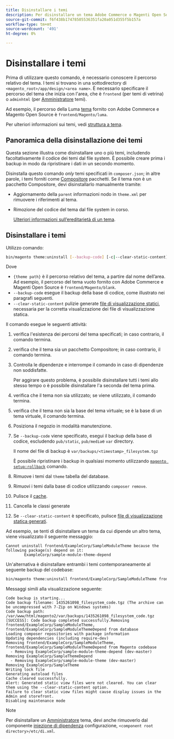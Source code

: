 ```yaml
---
title: Disinstallare i temi
description: Per disinstallare un tema Adobe Commerce o Magenti Open Source, effettua le seguenti operazioni.
source-git-commit: f6f438b17478505536351fa20a051d355f5b157a
workflow-type: tm+mt
source-wordcount: '491'
ht-degree: 0%

---
```



# Disinstallare i temi

Prima di utilizzare questo comando, è necessario conoscere il percorso relativo del tema. I temi si trovano in una sottodirectory di `<magento_root>/app/design/<area name>`. È necessario specificare il percorso del tema che inizia con l&#39;area, che è `frontend` (per temi di vetrina) o `adminhtml` (per [Amministratore](https://glossary.magento.com/magento-admin) temi).

Ad esempio, il percorso della Luma [tema](https://glossary.magento.com/theme) fornito con Adobe Commerce e Magento Open Source è `frontend/Magento/luma`.

Per ulteriori informazioni sui temi, vedi [struttura a tema](https://developer.adobe.com/commerce/frontend-core/guide/themes/structure/).

## Panoramica della disinstallazione dei temi

Questa sezione illustra come disinstallare uno o più temi, includendo facoltativamente il codice dei temi dal file system. È possibile creare prima i backup in modo da ripristinare i dati in un secondo momento.

Disinstalla questo comando *only* temi specificati in `composer.json`; in altre parole, i temi forniti come [Compositore](https://glossary.magento.com/composer) pacchetti. Se il tema non è un pacchetto Compositore, devi disinstallarlo manualmente tramite:

* Aggiornamento della `parent` informazioni nodo in `theme.xml` per rimuovere i riferimenti al tema.
* Rimozione del codice del tema dal file system in corso.

   [Ulteriori informazioni sull’ereditarietà di un tema](https://developer.adobe.com/commerce/frontend-core/guide/themes/inheritance/).

## Disinstallare i temi

Utilizzo comando:

```bash
bin/magento theme:uninstall [--backup-code] [-c|--clear-static-content] {theme path} ... {theme path}
```

Dove

* `{theme path}` è il percorso relativo del tema, a partire dal nome dell’area. Ad esempio, il percorso del tema vuoto fornito con Adobe Commerce e Magenti Open Source è `frontend/Magento/blank`.
* `--backup-code` esegue il backup della base di codice, come illustrato nei paragrafi seguenti.
* `--clear-static-content` pulizie generate [file di visualizzazione statici](../../configuration/cli/static-view-file-deployment.md), necessaria per la corretta visualizzazione dei file di visualizzazione statica.

Il comando esegue le seguenti attività:

1. verifica l&#39;esistenza dei percorsi del tema specificati; in caso contrario, il comando termina.
1. verifica che il tema sia un pacchetto Compositore; in caso contrario, il comando termina.
1. Controlla le dipendenze e interrompe il comando in caso di dipendenze non soddisfatte.

   Per aggirare questo problema, è possibile disinstallare tutti i temi allo stesso tempo o è possibile disinstallare l&#39;a seconda del tema prima.

1. verifica che il tema non sia utilizzato; se viene utilizzato, il comando termina.
1. verifica che il tema non sia la base del tema virtuale; se è la base di un tema virtuale, il comando termina.
1. Posiziona il negozio in modalità manutenzione.
1. Se `--backup-code` viene specificato, esegui il backup della base di codice, escludendo `pub/static`, `pub/media`e `var` directory.

   Il nome del file di backup è `var/backups/<timestamp>_filesystem.tgz`

   È possibile ripristinare i backup in qualsiasi momento utilizzando [`magento setup:rollback`](uninstall-modules.md#roll-back-the-file-system-database-or-media-files) comando.

1. Rimuove i temi dal `theme` tabella del database.
1. Rimuovi i temi dalla base di codice utilizzando `composer remove`.
1. Pulisce il [cache](https://glossary.magento.com/cache).
1. Cancella le classi generate
1. Se `--clear-static-content` è specificato, pulisce [file di visualizzazione statica generati](../../configuration/cli/static-view-file-deployment.md).

Ad esempio, se tenti di disinstallare un tema da cui dipende un altro tema, viene visualizzato il seguente messaggio:

```terminal
Cannot uninstall frontend/ExampleCorp/SampleModuleTheme because the following package(s) depend on it:
        ExampleCorp/sample-module-theme-depend
```

Un&#39;alternativa è disinstallare entrambi i temi contemporaneamente al seguente backup del codebase:

```bash
bin/magento theme:uninstall frontend/ExampleCorp/SampleModuleTheme frontend/ExampleCorp/SampleModuleThemeDepend --backup-code
```

Messaggi simili alla visualizzazione seguente:

```terminal
Code backup is starting...
Code backup filename: 1435261098_filesystem_code.tgz (The archive can be uncompressed with 7-Zip on Windows systems)
Code backup path: /var/www/html/magento2/var/backups/1435261098_filesystem_code.tgz
[SUCCESS]: Code backup completed successfully.Removing frontend/ExampleCorp/SampleModuleTheme, frontend/ExampleCorp/SampleModuleThemeDepend from database
Loading composer repositories with package information
Updating dependencies (including require-dev)
Removing frontend/ExampleCorp/SampleModuleTheme, frontend/ExampleCorp/SampleModuleThemeDepend from Magento codebase
  - Removing ExampleCorp/sample-module-theme-depend (dev-master)
Removing ExampleCorp/SampleThemeDepend
  - Removing ExampleCorp/sample-module-theme (dev-master)
Removing ExampleCorp/SampleTheme
Writing lock file
Generating autoload files
Cache cleared successfully.
Alert: Generated static view files were not cleared. You can clear them using the --clear-static-content option.
Failure to clear static view files might cause display issues in the Admin and storefront.
Disabling maintenance mode
```

>[!NOTE]
>
>Per disinstallare un [Amministratore](https://glossary.magento.com/admin) tema, devi anche rimuoverlo dal componente [iniezione di dipendenza](https://glossary.magento.com/dependency-injection) configurazione, `<component root directory>/etc/di.xml`.

